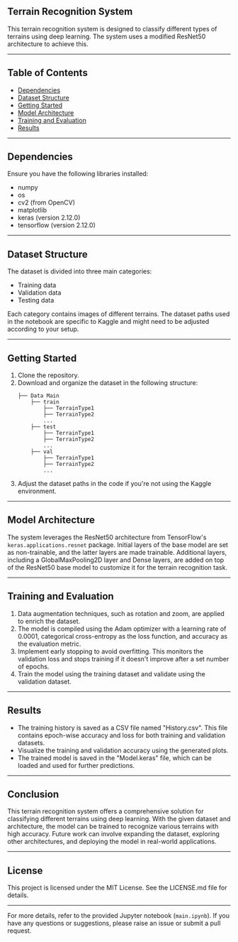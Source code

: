 ## Terrain Recognition System

This terrain recognition system is designed to classify different types of terrains using deep learning. The system uses a modified ResNet50 architecture to achieve this.

---

## Table of Contents

- [Dependencies](#dependencies)
- [Dataset Structure](#dataset-structure)
- [Getting Started](#getting-started)
- [Model Architecture](#model-architecture)
- [Training and Evaluation](#training-and-evaluation)
- [Results](#results)

---

## Dependencies

Ensure you have the following libraries installed:

- numpy
- os
- cv2 (from OpenCV)
- matplotlib
- keras (version 2.12.0)
- tensorflow (version 2.12.0)

---

## Dataset Structure

The dataset is divided into three main categories:

- Training data
- Validation data
- Testing data

Each category contains images of different terrains. The dataset paths used in the notebook are specific to Kaggle and might need to be adjusted according to your setup.

---

## Getting Started

1. Clone the repository.
2. Download and organize the dataset in the following structure:
    ```
    ├── Data Main
        ├── train
            ├── TerrainType1
            ├── TerrainType2
            ...
        ├── test
            ├── TerrainType1
            ├── TerrainType2
            ...
        ├── val
            ├── TerrainType1
            ├── TerrainType2
            ...
    ```
3. Adjust the dataset paths in the code if you're not using the Kaggle environment.

---

## Model Architecture

The system leverages the ResNet50 architecture from TensorFlow's `keras.applications.resnet` package. Initial layers of the base model are set as non-trainable, and the latter layers are made trainable. Additional layers, including a GlobalMaxPooling2D layer and Dense layers, are added on top of the ResNet50 base model to customize it for the terrain recognition task.

---

## Training and Evaluation

1. Data augmentation techniques, such as rotation and zoom, are applied to enrich the dataset.
2. The model is compiled using the Adam optimizer with a learning rate of 0.0001, categorical cross-entropy as the loss function, and accuracy as the evaluation metric.
3. Implement early stopping to avoid overfitting. This monitors the validation loss and stops training if it doesn't improve after a set number of epochs.
4. Train the model using the training dataset and validate using the validation dataset.

---

## Results

- The training history is saved as a CSV file named "History.csv". This file contains epoch-wise accuracy and loss for both training and validation datasets.
- Visualize the training and validation accuracy using the generated plots.
- The trained model is saved in the "Model.keras" file, which can be loaded and used for further predictions.

---

## Conclusion

This terrain recognition system offers a comprehensive solution for classifying different terrains using deep learning. With the given dataset and architecture, the model can be trained to recognize various terrains with high accuracy. Future work can involve expanding the dataset, exploring other architectures, and deploying the model in real-world applications.

---

## License

This project is licensed under the MIT License. See the LICENSE.md file for details.

---

For more details, refer to the provided Jupyter notebook (`main.ipynb`). If you have any questions or suggestions, please raise an issue or submit a pull request.
